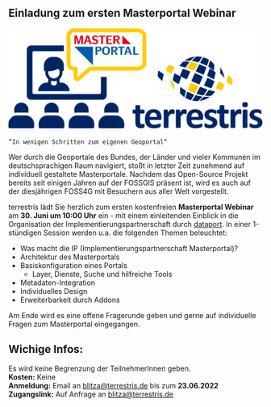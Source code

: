 ## Einladung zum ersten Masterportal Webinar

![terrestris Webinar Logo](public/terrestris_webinar_logo.svg)

`“In wenigen Schritten zum eigenen Geoportal“`

Wer durch die Geoportale des Bundes, der Länder und vieler Kommunen im deutschsprachigen Raum navigiert, stoßt in letzter Zeit zunehmend auf individuell gestaltete Masterportale. Nachdem das Open-Source Projekt bereits seit einigen Jahren auf der FOSSGIS präsent ist, wird es auch auf der diesjährigen FOSS4G mit Besuchern aus aller Welt vorgestellt.  

terrestris lädt Sie herzlich zum ersten kostenfreien **Masterportal Webinar** am **30. Juni um 10:00 Uhr** ein - mit einem einleitenden Einblick in die Organisation der Implementierungspartnerschaft durch [dataport](https://www.dataport.de/was-wir-bewegen/portfolio/masterportal/). In einer 1-stündigen Session werden u.a. die folgenden Themen beleuchtet:  

- Was macht die IP (Implementierungs­­partnerschaft Masterportal)?
- Architektur des Masterportals
- Basiskonfiguration eines Portals
    - Layer, Dienste, Suche und hilfreiche Tools
- Metadaten-Integration
- Individuelles Design
- Erweiterbarkeit durch Addons

Am Ende wird es eine offene Fragerunde geben und gerne auf individuelle Fragen zum Masterportal eingegangen.  

## Wichige Infos:

Es wird keine Begrenzung der TeilnehmerInnen geben.  
**Kosten:** Keine  
**Anmeldung:** Email an blitza@terrestris.de bis zum **23.06.2022**  
**Zugangslink:** Auf Anfrage an blitza@terrestris.de
